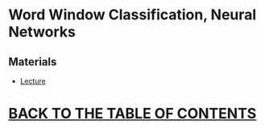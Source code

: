 # Word Window Classification, Neural Networks

## Materials

* [Lecture]()

# [BACK TO THE TABLE OF CONTENTS](https://github.com/robertlakatos/natural-language-processing/blob/master/README.md)
